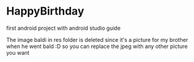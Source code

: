 # HappyBirthday
 first android project with android studio guide

 The image baldi in res folder is deleted since it's a picture for my brother when he went bald :D so you can replace the jpeg with any other picture you want
